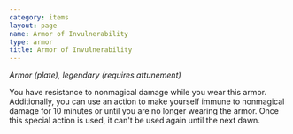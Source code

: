 ```yaml
---
category: items
layout: page
name: Armor of Invulnerability
type: armor
title: Armor of Invulnerability 
---
```

_Armor (plate), legendary (requires attunement)_ 

You have resistance to nonmagical damage while you wear this armor. Additionally, you can use an action to make yourself immune to nonmagical damage for 10 minutes or until you are no longer wearing the armor. Once this special action is used, it can't be used again until the next dawn. 